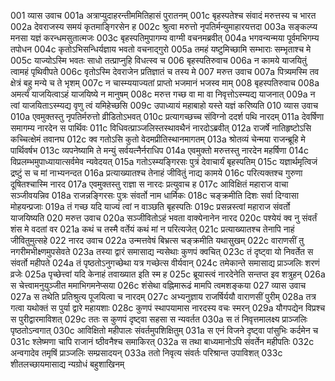 001	व्यास उवाच
001a	अत्राप्युदाहरन्तीममितिहासं पुरातनम्
001c	बृहस्पतेश्च संवादं मरुत्तस्य च भारत
002a	देवराजस्य समयं कृतमाङ्गिरसेन ह
002c	श्रुत्वा मरुत्तो नृपतिर्मन्युमाहारयत्तदा
003a	सङ्कल्प्य मनसा यज्ञं करन्धमसुतात्मजः
003c	बृहस्पतिमुपागम्य वाग्मी वचनमब्रवीत्
004a	भगवन्यन्मया पूर्वमभिगम्य तपोधन
004c	कृतोऽभिसन्धिर्यज्ञाय भवतो वचनाद्गुरो
005a	तमहं यष्टुमिच्छामि सम्भाराः सम्भृताश्च मे
005c	याज्योऽस्मि भवतः साधो तत्प्राप्नुहि विधत्स्व च
006	बृहस्पतिरुवाच
006a	न कामये याजयितुं त्वामहं पृथिवीपते
006c	वृतोऽस्मि देवराजेन प्रतिज्ञातं च तस्य मे
007	मरुत्त उवाच
007a	पित्र्यमस्मि तव क्षेत्रं बहु मन्ये च ते भृशम्
007c	न चास्म्ययाज्यतां प्राप्तो भजमानं भजस्व माम्
008	बृहस्पतिरुवाच
008a	अमर्त्यं याजयित्वाऽहं याजयिष्ये न मानुषम्
008c	मरुत्त गच्छ वा मा वा निवृत्तोऽस्म्यद्य याजनात्
009a	न त्वां याजयिताऽस्म्यद्य वृणु त्वं यमिहेच्छसि
009c	उपाध्यायं महाबाहो यस्ते यज्ञं करिष्यति
010	व्यास उवाच
010a	एवमुक्तस्तु नृपतिर्मरुत्तो व्रीडितोऽभवत्
010c	प्रत्यागच्छच्च संविग्नो ददर्श पथि नारदम्
011a	देवर्षिणा समागम्य नारदेन स पार्थिवः
011c	विधिवत्प्राञ्जलिस्तस्थावथैनं नारदोऽब्रवीत्
012a	राजर्षे नातिहृष्टोऽसि कच्चित्क्षेमं तवानघ
012c	क्व गतोऽसि कुतो वेदमप्रीतिस्थानमागतम्
013a	श्रोतव्यं चेन्मया राजन्ब्रूहि मे पार्थिवर्षभ
013c	व्यपनेष्यामि ते मन्युं सर्वयत्नैर्नराधिप
014a	एवमुक्तो मरुत्तस्तु नारदेन महर्षिणा
014c	विप्रलम्भमुपाध्यायात्सर्वमेव न्यवेदयत्
015a	गतोऽस्म्यङ्गिरसः पुत्रं देवाचार्यं बृहस्पतिम्
015c	यज्ञार्थमृत्विजं द्रष्टुं स च मां नाभ्यनन्दत
016a	प्रत्याख्यातश्च तेनाहं जीवितुं नाद्य कामये
016c	परित्यक्तश्च गुरुणा दूषितश्चास्मि नारद
017a	एवमुक्तस्तु राज्ञा स नारदः प्रत्युवाच ह
017c	आविक्षितं महाराज वाचा सञ्जीवयन्निव
018a	राजन्नङ्गिरसः पुत्रः संवर्तो नाम धार्मिकः
018c	चङ्क्रमीति दिशः सर्वा दिग्वासा मोहयन्प्रजाः
019a	तं गच्छ यदि याज्यं त्वां न वाञ्छति बृहस्पतिः
019c	प्रसन्नस्त्वां महाराज संवर्तो याजयिष्यति
020	मरुत्त उवाच
020a	सञ्जीवितोऽहं भवता वाक्येनानेन नारद
020c	पश्येयं क्व नु संवर्तं शंस मे वदतां वर
021a	कथं च तस्मै वर्तेयं कथं मां न परित्यजेत्
021c	प्रत्याख्यातश्च तेनापि नाहं जीवितुमुत्सहे
022	नारद उवाच
022a	उन्मत्तवेषं बिभ्रत्स चङ्क्रमीति यथासुखम्
022c	वाराणसीं तु नगरीमभीक्ष्णमुपसेवते
023a	तस्या द्वारं समासाद्य न्यसेथाः कुणपं क्वचित्
023c	तं दृष्ट्वा यो निवर्तेत स संवर्तो महीपते
024a	तं पृष्ठतोऽनुगच्छेथा यत्र गच्छेत्स वीर्यवान्
024c	तमेकान्ते समासाद्य प्राञ्जलिः शरणं व्रजेः
025a	पृच्छेत्त्वां यदि केनाहं तवाख्यात इति स्म ह
025c	ब्रूयास्त्वं नारदेनेति सन्तप्त इव शत्रुहन्
026a	स चेत्त्वामनुयुञ्जीत ममाभिगमनेप्सया
026c	शंसेथा वह्निमारूढं मामपि त्वमशङ्कया
027	व्यास उवाच
027a	स तथेति प्रतिश्रुत्य पूजयित्वा च नारदम्
027c	अभ्यनुज्ञाय राजर्षिर्ययौ वाराणसीं पुरीम्
028a	तत्र गत्वा यथोक्तं स पुर्या द्वारे महायशाः
028c	कुणपं स्थापयामास नारदस्य वचः स्मरन्
029a	यौगपद्येन विप्रश्च स पुरीद्वारमाविशत्
029c	ततः स कुणपं दृष्ट्वा सहसा स न्यवर्तत
030a	स तं निवृत्तमालक्ष्य प्राञ्जलिः पृष्ठतोऽन्वगात्
030c	आविक्षितो महीपालः संवर्तमुपशिक्षितुम्
031a	स एनं विजने दृष्ट्वा पांसुभिः कर्दमेन च
031c	श्लेष्मणा चापि राजानं ष्ठीवनैश्च समाकिरत्
032a	स तथा बाध्यमानोऽपि संवर्तेन महीपतिः
032c	अन्वगादेव तमृषिं प्राञ्जलिः सम्प्रसादयन्
033a	ततो निवृत्य संवर्तः परिश्रान्त उपाविशत्
033c	शीतलच्छायमासाद्य न्यग्रोधं बहुशाखिनम्
